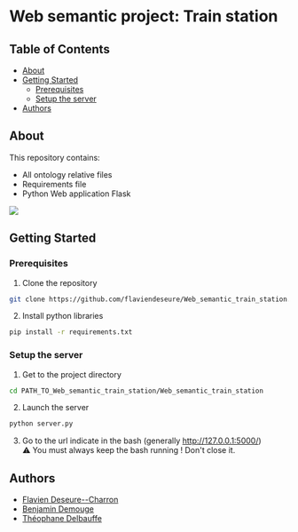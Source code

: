 # Web semantic project: Train station
## Table of Contents
- [About](#about)
- [Getting Started](#getting-started)
  - [Prerequisites](#prerequisites)
  - [Setup the server](#setup-the-server)
- [Authors](#authors)
   
## About
This repository contains:  
- All ontology relative files
- Requirements file
- Python Web application Flask
 
 ![](/src/demo_site_web.gif)  
 
## Getting Started
### Prerequisites
1. Clone the repository
```bash
git clone https://github.com/flaviendeseure/Web_semantic_train_station.git
```
2. Install python libraries 
```bash
pip install -r requirements.txt
```

### Setup the server
1. Get to the project directory
```bash
cd PATH_TO_Web_semantic_train_station/Web_semantic_train_station 
```
2. Launch the server
```bash
python server.py
```
3. Go to the url indicate in the bash (generally http://127.0.0.1:5000/)  
⚠️ You must always keep the bash running ! Don't close it.  
  
## Authors
- [Flavien Deseure--Charron](https://github.com/flaviendeseure)
- [Benjamin Demouge](https://github.com/benjamindemouge)
- [Théophane Delbauffe](https://github.com/theophanedb)
